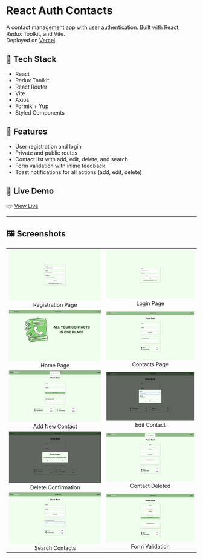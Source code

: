 # React Auth Contacts

A contact management app with user authentication. Built with React, Redux Toolkit, and Vite.  
Deployed on [Vercel](https://react-auth-contacts.vercel.app).

## 🚀 Tech Stack

- React
- Redux Toolkit
- React Router
- Vite
- Axios
- Formik + Yup
- Styled Components

## 🔐 Features

- User registration and login
- Private and public routes
- Contact list with add, edit, delete, and search
- Form validation with inline feedback
- Toast notifications for all actions (add, edit, delete)

## 🔗 Live Demo

👉 [View Live](https://react-auth-contacts.vercel.app)

---

## 🖼️ Screenshots

<table>
  <tr>
    <td align="center"><img src="./screenshots/register.png" width="500"/><br/>Registration Page</td>
    <td align="center"><img src="./screenshots/login.png" width="500"/><br/>Login Page</td>
  </tr>
  <tr>
    <td align="center"><img src="./screenshots/home.png" width="500"/><br/>Home Page</td>
    <td align="center"><img src="./screenshots/contacts.png" width="500"/><br/>Contacts Page</td>
  </tr>
  <tr>
    <td align="center"><img src="./screenshots/add.png" width="500"/><br/>Add New Contact</td>
    <td align="center"><img src="./screenshots/edit.png" width="500"/><br/>Edit Contact</td>
  </tr>
  <tr>
    <td align="center"><img src="./screenshots/delete-confirm.png" width="500"/><br/>Delete Confirmation</td>
    <td align="center"><img src="./screenshots/delete.png" width="500"/><br/>Contact Deleted</td>
  </tr>
  <tr>
    <td align="center"><img src="./screenshots/search.png" width="500"/><br/>Search Contacts</td>
    <td align="center"><img src="./screenshots/validation.png" width="500"/><br/>Form Validation</td>
  </tr>
</table>
